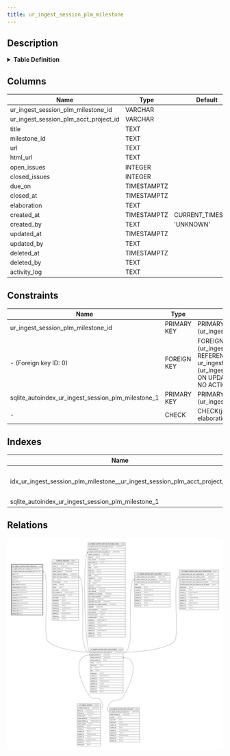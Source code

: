 ```yaml
---
title: ur_ingest_session_plm_milestone
---
```


## Description

<details>
<summary><strong>Table Definition</strong></summary>

```sql
CREATE TABLE "ur_ingest_session_plm_milestone" (
    "ur_ingest_session_plm_milestone_id" VARCHAR PRIMARY KEY NOT NULL,
    "ur_ingest_session_plm_acct_project_id" VARCHAR NOT NULL,
    "title" TEXT NOT NULL,
    "milestone_id" TEXT NOT NULL,
    "url" TEXT NOT NULL,
    "html_url" TEXT NOT NULL,
    "open_issues" INTEGER,
    "closed_issues" INTEGER,
    "due_on" TIMESTAMPTZ,
    "closed_at" TIMESTAMPTZ,
    "elaboration" TEXT CHECK(json_valid(elaboration) OR elaboration IS NULL),
    "created_at" TIMESTAMPTZ DEFAULT CURRENT_TIMESTAMP,
    "created_by" TEXT DEFAULT 'UNKNOWN',
    "updated_at" TIMESTAMPTZ,
    "updated_by" TEXT,
    "deleted_at" TIMESTAMPTZ,
    "deleted_by" TEXT,
    "activity_log" TEXT,
    FOREIGN KEY("ur_ingest_session_plm_acct_project_id") REFERENCES "ur_ingest_session_plm_acct_project"("ur_ingest_session_plm_acct_project_id")
)
```

</details>

## Columns

| Name                                  | Type        | Default           | Nullable | Parents                                                                     | Comment                                                                   |
| ------------------------------------- | ----------- | ----------------- | -------- | --------------------------------------------------------------------------- | ------------------------------------------------------------------------- |
| ur_ingest_session_plm_milestone_id    | VARCHAR     |                   | false    |                                                                             | {"isSqlDomainZodDescrMeta":true,"isVarChar":true}                         |
| ur_ingest_session_plm_acct_project_id | VARCHAR     |                   | false    | [ur_ingest_session_plm_acct_project](/surveilr/reference/db/surveilr-state-schema/ur_ingest_session_plm_acct_project) | {"isSqlDomainZodDescrMeta":true,"isVarChar":true}                         |
| title                                 | TEXT        |                   | false    |                                                                             |                                                                           |
| milestone_id                          | TEXT        |                   | false    |                                                                             |                                                                           |
| url                                   | TEXT        |                   | false    |                                                                             |                                                                           |
| html_url                              | TEXT        |                   | false    |                                                                             |                                                                           |
| open_issues                           | INTEGER     |                   | true     |                                                                             |                                                                           |
| closed_issues                         | INTEGER     |                   | true     |                                                                             |                                                                           |
| due_on                                | TIMESTAMPTZ |                   | true     |                                                                             | {"isSqlDomainZodDescrMeta":true,"isDateSqlDomain":true,"isDateTime":true} |
| closed_at                             | TIMESTAMPTZ |                   | true     |                                                                             | {"isSqlDomainZodDescrMeta":true,"isDateSqlDomain":true,"isDateTime":true} |
| elaboration                           | TEXT        |                   | true     |                                                                             | {"isSqlDomainZodDescrMeta":true,"isJsonText":true}                        |
| created_at                            | TIMESTAMPTZ | CURRENT_TIMESTAMP | true     |                                                                             |                                                                           |
| created_by                            | TEXT        | 'UNKNOWN'         | true     |                                                                             |                                                                           |
| updated_at                            | TIMESTAMPTZ |                   | true     |                                                                             |                                                                           |
| updated_by                            | TEXT        |                   | true     |                                                                             |                                                                           |
| deleted_at                            | TIMESTAMPTZ |                   | true     |                                                                             |                                                                           |
| deleted_by                            | TEXT        |                   | true     |                                                                             |                                                                           |
| activity_log                          | TEXT        |                   | true     |                                                                             | {"isSqlDomainZodDescrMeta":true,"isJsonSqlDomain":true}                   |

## Constraints

| Name                                               | Type        | Definition                                                                                                                                                                                   |
| -------------------------------------------------- | ----------- | -------------------------------------------------------------------------------------------------------------------------------------------------------------------------------------------- |
| ur_ingest_session_plm_milestone_id                 | PRIMARY KEY | PRIMARY KEY (ur_ingest_session_plm_milestone_id)                                                                                                                                             |
| - (Foreign key ID: 0)                              | FOREIGN KEY | FOREIGN KEY (ur_ingest_session_plm_acct_project_id) REFERENCES ur_ingest_session_plm_acct_project (ur_ingest_session_plm_acct_project_id) ON UPDATE NO ACTION ON DELETE NO ACTION MATCH NONE |
| sqlite_autoindex_ur_ingest_session_plm_milestone_1 | PRIMARY KEY | PRIMARY KEY (ur_ingest_session_plm_milestone_id)                                                                                                                                             |
| -                                                  | CHECK       | CHECK(json_valid(elaboration) OR elaboration IS NULL)                                                                                                                                        |

## Indexes

| Name                                                                       | Definition                                                                                                                                                              |
| -------------------------------------------------------------------------- | ----------------------------------------------------------------------------------------------------------------------------------------------------------------------- |
| idx_ur_ingest_session_plm_milestone__ur_ingest_session_plm_acct_project_id | CREATE INDEX "idx_ur_ingest_session_plm_milestone__ur_ingest_session_plm_acct_project_id" ON "ur_ingest_session_plm_milestone"("ur_ingest_session_plm_acct_project_id") |
| sqlite_autoindex_ur_ingest_session_plm_milestone_1                         | PRIMARY KEY (ur_ingest_session_plm_milestone_id)                                                                                                                        |

## Relations

![er](../../../../../../assets/ur_ingest_session_plm_milestone.svg)
